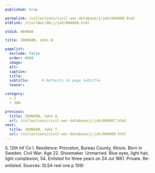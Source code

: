 ```yaml
---
published: true

permalink: /collections/civil-war-database/j/joh/004668.html
oldlink: /CivilWar/db/j/joh/004668.html

oldid: 004668

title: JOHNSON, John W.

pagelist:
  exclude: false
  order: 4668
  image: 
  alt:
  caption:
  title:
  subtitle:      # Defaults to page subtitle
  teaser:

category: 
  - J 
  - JOH

previous:
  title: JOHNSON, John A.
  url: /collections/civil-war-database/j/joh/004667.html  
next:
  title: JOHNSON, John T.
  url: /collections/civil-war-database/j/joh/004669.html   
---
```

IL 12th Inf Co I. Residence: Princeton, Bureau County, Illinois. Born in Sweden. Civil War: Age 22. Shoemaker. Unmarried. Blue eyes, light hair, light complexion, 5&#146;4&#148;. Enlisted for three years on 24 Jul 1861. Private. Re-enlisted. Sources: (ILSA reel one p 109)